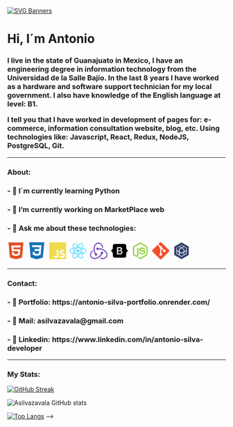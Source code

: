[![SVG Banners](https://svg-banners.vercel.app/api?type=typeWriter&text1=Antonio%20Silva%20Fullstack%20Developer👩‍💻&width=1000&height=200)](https://github.com/Akshay090/svg-banners)
<div id="header">
 <h1 align="left">Hi, I´m Antonio</h1>
 <h3 align="left">I live in the state of Guanajuato in Mexico, I have an engineering degree in information technology from the Universidad de la Salle Bajío.
In the last 8 years I have worked as a hardware and software support technician for my local government. I also have knowledge of the English language at level: B1.

I tell you that I have worked in development of pages for: e-commerce, information consultation website, blog, etc.
Using technologies like: Javascript, React, Redux, NodeJS, PostgreSQL, Git.
  </h3>
</div>

---

### About:

<h3>- 💪 I´m currently learning Python</h3>

<h3>- 🔭 I’m currently working on MarketPlace web</h3>
               
 <h3>- 🙉 Ask me about these technologies:</h3>
<h3 My skills:</h3>
<div align="left">
  <div>
    <img src="https://github.com/devicons/devicon/blob/master/icons/html5/html5-plain.svg" 
     title="HTML5" alt="HTML5" width="40" height="40"/>&nbsp;
    <img src="https://github.com/devicons/devicon/blob/master/icons/css3/css3-plain.svg" title="CSS3" 
     alt="CSS3" width="40" height="40"/>&nbsp;
    <img src="https://github.com/devicons/devicon/blob/master/icons/javascript/javascript-plain.svg" 
      title="JAVASCRIPT" alt="JAVASCRIPT" width="40" height="40"/>&nbsp;
    <img src="https://github.com/devicons/devicon/blob/master/icons/react/react-original.svg" 
     title="REACT" alt="REACT" width="40" height="40"/>&nbsp;
    <img src="https://github.com/devicons/devicon/blob/master/icons/redux/redux-original.svg" 
     title="REDUX" alt="REDUX" width="40" height="40"/>&nbsp;
    <img src="https://github.com/devicons/devicon/blob/master/icons/bootstrap/bootstrap-plain.svg" 
     title="BOOTSTRAP" alt="BOOTSTRAP" width="40" height="40"/>&nbsp;
    <img src="https://github.com/devicons/devicon/blob/master/icons/nodejs/nodejs-plain.svg" 
     title="NODEJS" alt="NODEJS" width="40" height="40"/>&nbsp;
    <img src="https://github.com/devicons/devicon/blob/master/icons/git/git-plain.svg" 
     title="GIT" alt="GIT" width="40" height="40"/>&nbsp;
    <img src="https://github.com/devicons/devicon/blob/master/icons/sequelize/sequelize-plain.svg" 
     title="SEQUELIZE" alt="SEQUELIZE" width="40" height="40"/>&nbsp;
  </div>
</div>

---

 ### Contact:

<h3>- 💼 Portfolio: https://antonio-silva-portfolio.onrender.com/</h3>

<h3>- 📨 Mail: asilvazavala@gmail.com</h3>

<h3>- 💎 Linkedin: https://www.linkedin.com/in/antonio-silva-developer</h3>

---

### My Stats:

[![GitHub Streak](http://github-readme-streak-stats.herokuapp.com?user=Asilvazavala&theme=radical&hide_border=true&mode=weekly)](https://git.io/streak-stats)

![Asilvazavala GitHub stats](https://github-readme-stats.vercel.app/api?username=Asilvazavala&show_icons=true&theme=dark)

[![Top Langs](https://github-readme-stats.vercel.app/api/top-langs/?username=Asilvazavala&hide_progress=true)](https://github.com/Asilvazavala/github-readme-stats)
-->
